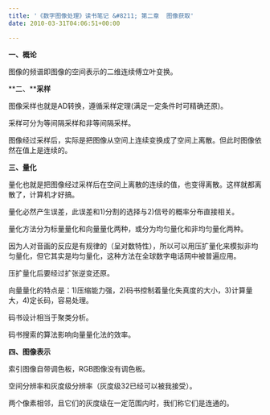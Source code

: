 ```yaml
---
title: '《数字图像处理》读书笔记 &#8211; 第二章  图像获取'
date: 2010-03-31T04:06:51+00:00

---
```

**一、概论**

图像的频谱即图像的空间表示的二维连续傅立叶变换。

**二、****采样**

图像采样也就是AD转换，遵循采样定理(满足一定条件时可精确还原)。

采样可分为等间隔采样和非等间隔采样。

图像经过采样后，实际是把图像从空间上连续变换成了空间上离散。但此时图像依然在值上是连续的。
  

  
**三、量化**

量化也就是把图像经过采样后在空间上离散的连续的值，也变得离散。这样就都离散了，计算机才好搞。

量化必然产生误差，此误差和1)分割的选择与2)信号的概率分布直接相关。

量化方法分为标量量化和向量量化两种，或分为均匀量化和非均匀量化两种。

因为人对音画的反应是有规律的（呈对数特性），所以可以用压扩量化来模拟非均匀量化，但它其实是均匀量化，这种方法在全球数字电话网中被普遍应用。

压扩量化后要经过扩张逆变还原。

向量量化的特点是：1)压缩能力强，2)码书控制着量化失真度的大小，3)计算量大，4)定长码，容易处理。

码书设计相当于聚类分析。

码书搜索的算法影响向量量化法的效率。
  

  
**四、图像表示**

索引图像自带调色板，RGB图像没有调色板。

空间分辨率和灰度级分辨率（灰度级32已经可以被我接受）。

两个像素相邻，且它们的灰度级在一定范围内时，我们称它们是连通的。
